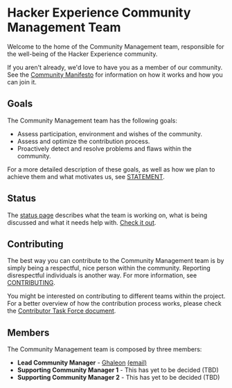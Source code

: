 # Hacker Experience Community Management Team

Welcome to the home of the Community Management team, responsible for the well-being of the Hacker Experience community.

If you aren't already, we'd love to have you as a member of our community. See the [Community Manifesto](COMMUNITY.md) for information on how it works and how you can join it.

## Goals

The Community Management team has the following goals:

- Assess participation, environment and wishes of the community.
- Assess and optimize the contribution process.
- Proactively detect and resolve problems and flaws within the community.

For a more detailed description of these goals, as well as how we plan to achieve them and what motivates us, see [STATEMENT](STATEMENT.md).

## Status

The [status page](STATUS.md) describes what the team is working on, what is being discussed and what it needs help with. [Check it out](STATUS.md).

## Contributing

The best way you can contribute to the Community Management team is by simply being a respectful, nice person within the community. Reporting disrespectful individuals is another way. For more information, see [CONTRIBUTING](CONTRIBUTING.md).

You might be interested on contributing to different teams within the project. For a better overview of how the contribution process works, please check the [Contributor Task Force document](CTF.md).

## Members

The Community Management team is composed by three members:

- **Lead Community Manager** - [Ghaleon](https://github.com/ghaleon-dax) [(email)](mailto:ghaleon@hackerexperience.com)
- **Supporting Community Manager 1** - This has yet to be decided (TBD)
- **Supporting Community Manager 2** - This has yet to be decided (TBD)
